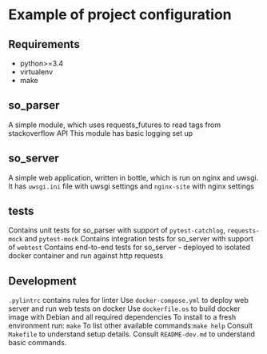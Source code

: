 # Example of project configuration

## Requirements

* python>=3.4
* virtualenv
* make

## so_parser
A simple module, which uses requests_futures to read tags from stackoverflow API
This module has basic logging set up

## so_server
A simple web application, written in bottle, which is run on nginx and uwsgi.
It has `uwsgi.ini` file with uwsgi settings and `nginx-site` with nginx settings

## tests
Contains unit tests for so_parser with support of `pytest-catchlog`, `requests-mock` and `pytest-mock`
Contains integration tests for so_server with support of `webtest`
Contains end-to-end tests for so_server - deployed to isolated docker container and run against http requests

## Development
`.pylintrc` contains rules for linter
Use `docker-compose.yml` to deploy web server and run web tests on docker
Use `dockerfile.os` to build docker image with Debian and all required dependencies
To install to a fresh environment run: `make`
To list other available commands:`make help`
Consult `Makefile` to understand setup details.
Consult `README-dev.md` to understand basic commands.




